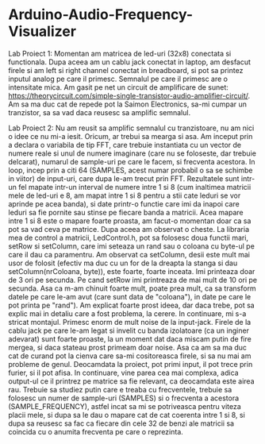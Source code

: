 # Arduino-Audio-Frequency-Visualizer

Lab Proiect 1: Momentan am matricea de led-uri (32x8) conectata si functionala. Dupa aceea am un cablu jack conectat in laptop, am desfacut firele si am left si right channel conectat in breadboard, si pot sa printez inputul analog pe care il primesc. Semnalul pe care il primesc are o intensitate mica. Am gasit pe net un circuit de amplificare de sunet:
https://theorycircuit.com/simple-single-transistor-audio-amplifier-circuit/.
Am sa ma duc cat de repede pot la Saimon Electronics, sa-mi cumpar un tranzistor, sa sa vad daca reusesc sa amplific semnalul.

Lab Proiect 2: Nu am reusit sa amplific semnalul cu tranzistoare, nu am nici o idee ce nu mi-a iesit. Oricum, ar trebui sa mearga si asa. Am inceput prin a declara o variabila de tip FFT, care trebuie instantiata cu un vector de numere reale si unul de numere imaginare (care nu se foloseste, dar trebuie delcarat), numarul de sample-uri pe care le facem, si frecventa acestora. In loop, incep prin a citi 64 (SAMPLES, acest numar probabil o sa se schimbe in viitor) de input-uri, care dupa le-am trecut prin FFT. Rezultatele sunt intr-un fel mapate intr-un interval de numere intre 1 si 8 (cum inaltimea matricii mele de led-uri e 8, am mapat intre 1 si 8 pentru a stii cate leduri se vor aprinde pe acea banda), si date printr-o functie care imi da inapoi care leduri sa fie pornite sau stinse pe fiecare banda a matricii. Acea mapare intre 1 si 8 este o mapare foarte proasta, am facut-o momentan doar ca sa pot sa vad ceva pe matrice. Dupa aceea am observat o cheste. La libraria mea de control a matricii, LedControl.h, pot sa folosesc doua functii mari, setRow si setColumn, care imi seteaza un rand sau o coloana cu byte-ul pe care il dau ca paramentru. Am observat ca setColumn, desii este mult mai usor de folosit (efectiv ma duc cu un for de la dreapta la stanga si dau setColumn(nrColoana, byte)), este foarte, foarte inceata. Imi printeaza doar de 3 ori pe secunda. Pe cand setRow imi printreaza de mai mult de 10 ori pe secunda. Asa ca m-am chinuit foarte mult, poate prea mult, ca sa transform datele pe care le-am avut (care sunt data de "coloana"), in date pe care le pot printa pe "rand"). Am explicat foarte prost ideea, dar daca trebe, pot sa explic mai in detaliu care a fost problema, la cerere. In continuare, mi s-a stricat montajul. Primesc enorm de mult noise de la input-jack. Firele de la cablu jack pe care le-am legat si invelit cu banda izolatoare (ca un inginer adevarat) sunt foarte proaste, la un moment dat daca miscam putin de fire mergea, si daca stateau prost primeam doar noise. Asa ca am sa ma duc cat de curand pot la cienva care sa-mi cositoreasca firele, si sa nu mai am probleme de genul. Deocamdata la proiect, pot primi input, il pot trece prin furier, si il pot afisa. In continuare, vine parea cea mai complexa, adica output-ul ce il printrez pe  matrice sa fie relevant, ca deocamdata este airea rau. Trebuie sa studiez putin care e treaba cu frecventele, trebuie sa folosesc un numer de sample-uri (SAMPLES) si o frecventa a acestora (SAMPLE_FREQUENCY), astfel incat sa mi se potriveasca pentru viteza placii mele, si dupa sa le dau o mapare cat de cat coerenta intre 1 si 8, si dupa sa reusesc sa fac ca fiecare din cele 32 de benzi ale matricii sa coincida cu o anumita frecventa pe care o reprezinta.
